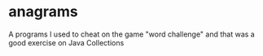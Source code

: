 anagrams
========

A programs I used to cheat on the game "word challenge" and that was a good exercise on Java Collections
